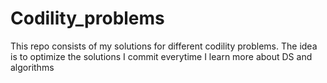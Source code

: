 # Codility_problems
This repo consists of my solutions for different codility problems. The idea is to optimize the solutions I commit everytime I learn more about DS and algorithms

